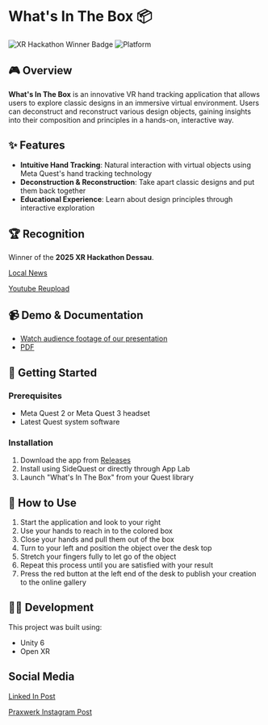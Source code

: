 # What's In The Box 📦

![XR Hackathon Winner Badge](https://img.shields.io/badge/Winner-2025%20XR%20Hackathon%20Dessau-gold)
![Platform](https://img.shields.io/badge/Platform-Meta%20Quest%202%20%26%203-blue)

## 🎮 Overview

**What's In The Box** is an innovative VR hand tracking application that allows users to explore classic designs in an immersive virtual environment. Users can deconstruct and reconstruct various design objects, gaining insights into their composition and principles in a hands-on, interactive way.

## ✨ Features

- **Intuitive Hand Tracking**: Natural interaction with virtual objects using Meta Quest's hand tracking technology
- **Deconstruction & Reconstruction**: Take apart classic designs and put them back together
- **Educational Experience**: Learn about design principles through interactive exploration

## 🏆 Recognition

Winner of the **2025 XR Hackathon Dessau**.

[Local News](https://www.ran1.de/index.php?cmd=22777)

[Youtube Reupload](https://www.youtube.com/watch?v=AgqYwcLG5q4)

## 📹 Demo & Documentation

- [Watch audience footage of our presentation](https://www.youtube.com/watch?v=cN_Rkn398jw)
- [PDF](./Whats%20in%20the%20box.pdf)

## 🚀 Getting Started

### Prerequisites
- Meta Quest 2 or Meta Quest 3 headset
- Latest Quest system software

### Installation
1. Download the app from [Releases](link-to-releases-page)
2. Install using SideQuest or directly through App Lab
3. Launch "What's In The Box" from your Quest library

## 📝 How to Use

1. Start the application and look to your right
2. Use your hands to reach in to the colored box
3. Close your hands and pull them out of the box
4. Turn to your left and position the object over the desk top
5. Stretch your fingers fully to let go of the object
6. Repeat this process until you are satisfied with your result
7. Press the red button at the left end of the desk to publish your creation to the online gallery

## 👨‍💻 Development

This project was built using:
- Unity 6
- Open XR

## Social Media
[Linked In Post](https://www.linkedin.com/posts/siamakroudyani_xrhackathon-virtualreality-designeducation-activity-7309183484068069376-NZYB/)

[Praxwerk Instagram Post](https://www.instagram.com/praxwerk/p/DHTpJDPoKV2/?img_index=1)